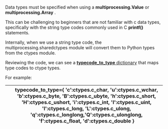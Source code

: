 Data types must be specified when using a **multiprocessing.Value** or  **multiprocessing.Array** .

This can be challenging to beginners that are not familiar with c data types, specifically with the string type codes commonly used in C **printf()** statements.

Internally, when we use a string type code, the multiprocessing.sharedctypes module will convert them to Python types from the ctypes module.

Reviewing the code, we can see a [**typecode_to_type** dictionary](https://github.com/python/cpython/blob/3.10/Lib/multiprocessing/sharedctypes.py#L25) that maps type codes to ctype types.

For example:

|  | **typecode_to_type**=**{** **'c'**:**ctypes**.**c_char**, **'u'**:**ctypes**.**c_wchar**, **'b'**:**ctypes**.**c_byte**, **'B'**:**ctypes**.**c_ubyte**, **'h'**:**ctypes**.**c_short**, **'H'**:**ctypes**.**c_ushort**, **'i'**:**ctypes**.**c_int**, **'I'**:**ctypes**.**c_uint**, **'l'**:**ctypes**.**c_long**, **'L'**:**ctypes**.**c_ulong**, **'q'**:**ctypes**.**c_longlong**,**'Q'**:**ctypes**.**c_ulonglong**, **'f'**:**ctypes**.**c_float**, **'d'**:**ctypes**.**c**_double **}** |
| - | ------------------------------------------------------------------------------------------------------------------------------------------------------------------------------------------------------------------------------------------------------------------------------------------------------------------------------------------------------------------------------------------------------------------------------------------------------------------------------------------------------------------------------------------------------------------------------------------------------------------------------------------------------------------------------------------------------------------------------------------------------------------------------- |
